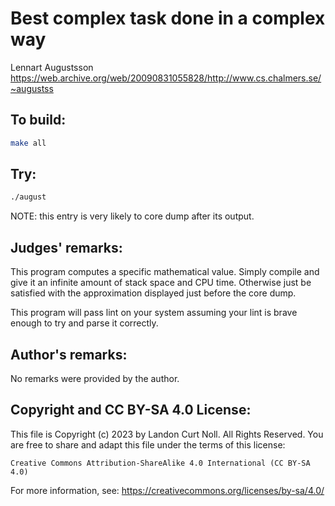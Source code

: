 # Best complex task done in a complex way

Lennart Augustsson<br>
<https://web.archive.org/web/20090831055828/http://www.cs.chalmers.se/~augustss>

## To build:

```sh
make all
```

## Try:

```sh
./august
```

NOTE: this entry is very likely to core dump after its output.

## Judges' remarks:

This program computes a specific mathematical value.  Simply compile
and give it an infinite amount of stack space and CPU time.  Otherwise
just be satisfied with the approximation displayed just before the core
dump.

This program will pass lint on your system assuming your lint is brave
enough to try and parse it correctly.

## Author's remarks:

No remarks were provided by the author.

## Copyright and CC BY-SA 4.0 License:

This file is Copyright (c) 2023 by Landon Curt Noll.  All Rights Reserved.
You are free to share and adapt this file under the terms of this license:

    Creative Commons Attribution-ShareAlike 4.0 International (CC BY-SA 4.0)

For more information, see: https://creativecommons.org/licenses/by-sa/4.0/
